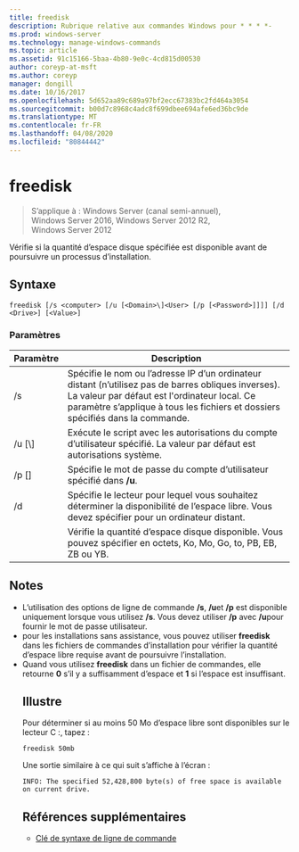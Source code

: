 ```yaml
---
title: freedisk
description: Rubrique relative aux commandes Windows pour * * * *-
ms.prod: windows-server
ms.technology: manage-windows-commands
ms.topic: article
ms.assetid: 91c15166-5baa-4b80-9e0c-4cd815d00530
author: coreyp-at-msft
ms.author: coreyp
manager: dongill
ms.date: 10/16/2017
ms.openlocfilehash: 5d652aa89c689a97bf2ecc67383bc2fd464a3054
ms.sourcegitcommit: b00d7c8968c4adc8f699dbee694afe6ed36bc9de
ms.translationtype: MT
ms.contentlocale: fr-FR
ms.lasthandoff: 04/08/2020
ms.locfileid: "80844442"
---
```

# <a name="freedisk"></a>freedisk

>S’applique à : Windows Server (canal semi-annuel), Windows Server 2016, Windows Server 2012 R2, Windows Server 2012

Vérifie si la quantité d’espace disque spécifiée est disponible avant de poursuivre un processus d’installation.

## <a name="syntax"></a>Syntaxe
```
freedisk [/s <computer> [/u [<Domain>\]<User> [/p [<Password>]]]] [/d <Drive>] [<Value>]
```
### <a name="parameters"></a>Paramètres

|       Paramètre       |                                                                                         Description                                                                                          |
|-----------------------|----------------------------------------------------------------------------------------------------------------------------------------------------------------------------------------------|
|     /s <computer>     | Spécifie le nom ou l’adresse IP d’un ordinateur distant (n’utilisez pas de barres obliques inverses). La valeur par défaut est l'ordinateur local. Ce paramètre s’applique à tous les fichiers et dossiers spécifiés dans la commande. |
| /u [<Domain>\\]<User> |                                            Exécute le script avec les autorisations du compte d’utilisateur spécifié. La valeur par défaut est autorisations système.                                            |
|    /p [<Password>]    |                                                           Spécifie le mot de passe du compte d’utilisateur spécifié dans **/u**.                                                            |
|      /d <Drive>       |                              Spécifie le lecteur pour lequel vous souhaitez déterminer la disponibilité de l’espace libre. Vous devez spécifier <Drive>pour un ordinateur distant.                               |
|        <Value>        |                                     Vérifie la quantité d’espace disque disponible. Vous pouvez spécifier <Value>en octets, Ko, Mo, Go, to, PB, EB, ZB ou YB.                                      |

## <a name="remarks"></a>Notes
- L’utilisation des options de ligne de commande **/s**, **/u**et **/p** est disponible uniquement lorsque vous utilisez **/s**. Vous devez utiliser **/p** avec **/u**pour fournir le mot de passe utilisateur.
- pour les installations sans assistance, vous pouvez utiliser **freedisk** dans les fichiers de commandes d’installation pour vérifier la quantité d’espace libre requise avant de poursuivre l’installation.
- Quand vous utilisez **freedisk** dans un fichier de commandes, elle retourne **0** s’il y a suffisamment d’espace et **1** si l’espace est insuffisant.
  ## <a name="examples"></a><a name=BKMK_examples></a>Illustre
  Pour déterminer si au moins 50 Mo d’espace libre sont disponibles sur le lecteur C :, tapez :
  ```
  freedisk 50mb 
  ```
  Une sortie similaire à ce qui suit s’affiche à l’écran :
  ```
  INFO: The specified 52,428,800 byte(s) of free space is available on current drive.
  ```
  ## <a name="additional-references"></a>Références supplémentaires
  - [Clé de syntaxe de ligne de commande](command-line-syntax-key.md)
